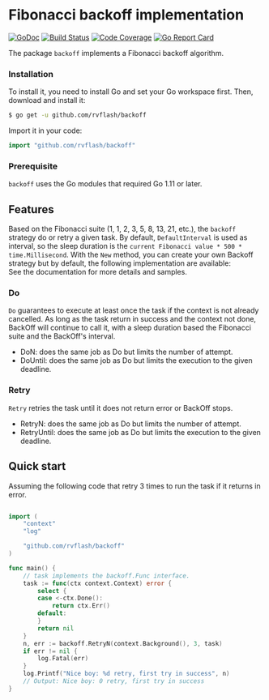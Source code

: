 # Fibonacci backoff implementation

[![GoDoc](https://godoc.org/github.com/rvflash/backoff?status.svg)](https://godoc.org/github.com/rvflash/backoff)
[![Build Status](https://img.shields.io/travis/rvflash/backoff.svg)](https://travis-ci.org/rvflash/backoff)
[![Code Coverage](https://img.shields.io/codecov/c/github/rvflash/backoff.svg)](http://codecov.io/github/rvflash/backoff?branch=master)
[![Go Report Card](https://goreportcard.com/badge/github.com/rvflash/backoff)](https://goreportcard.com/report/github.com/rvflash/backoff)

The package `backoff` implements a Fibonacci backoff algorithm.


### Installation
    
To install it, you need to install Go and set your Go workspace first.
Then, download and install it:

```bash
$ go get -u github.com/rvflash/backoff
```    
Import it in your code:
    
```go
import "github.com/rvflash/backoff"
```

### Prerequisite

`backoff` uses the Go modules that required Go 1.11 or later.


## Features

Based on the Fibonacci suite (1, 1, 2, 3, 5, 8, 13, 21, etc.), the `backoff` strategy do or retry a given task.
By default, `DefaultInterval` is used as interval, so the sleep duration is the `current Fibonacci value * 500 * time.Millisecond`.
With the `New` method, you can create your own Backoff strategy but by default, the following implementation are available:  
See the documentation for more details and samples.


### Do 

`Do` guarantees to execute at least once the task if the context is not already cancelled.
As long as the task return in success and the context not done, BackOff will continue to call it, with a sleep duration based the Fibonacci suite and the BackOff's interval.

* DoN: does the same job as Do but limits the number of attempt.
* DoUntil: does the same job as Do but limits the execution to the given deadline.


### Retry 

`Retry` retries the task until it does not return error or BackOff stops.

* RetryN: does the same job as Do but limits the number of attempt.
* RetryUntil: does the same job as Do but limits the execution to the given deadline.


## Quick start

Assuming the following code that retry 3 times to run the task if it returns in error.

```go

import (
	"context"
	"log"

	"github.com/rvflash/backoff"
)

func main() {
	// task implements the backoff.Func interface.
	task := func(ctx context.Context) error {
		select {
		case <-ctx.Done():
			return ctx.Err()
		default:
		}
		return nil
	}
	n, err := backoff.RetryN(context.Background(), 3, task)
	if err != nil {
		log.Fatal(err)
	}
	log.Printf("Nice boy: %d retry, first try in success", n)
	// Output: Nice boy: 0 retry, first try in success
}
```